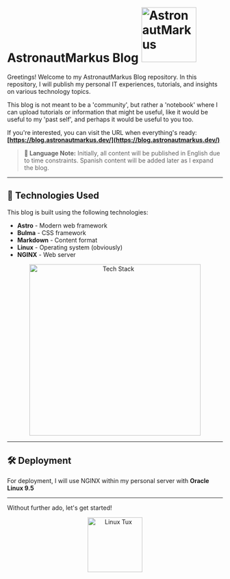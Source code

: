 # AstronautMarkus Blog <img src="https://github.com/user-attachments/assets/682141aa-67e9-47d7-9c20-5ea709b5830d" alt="AstronautMarkus" width="128" height="128" />

Greetings! Welcome to my AstronautMarkus Blog repository. In this repository, I will publish my personal IT experiences, tutorials, and insights on various technology topics.

This blog is not meant to be a 'community', but rather a 'notebook' where I can upload tutorials or information that might be useful, like it would be useful to my 'past self', and perhaps it would be useful to you too.

If you're interested, you can visit the URL when everything's ready: **[https://blog.astronautmarkus.dev/](https://blog.astronautmarkus.dev/)**

> **📝 Language Note:** Initially, all content will be published in English due to time constraints. Spanish content will be added later as I expand the blog.

---

## 🚀 Technologies Used

This blog is built using the following technologies:

- **Astro** - Modern web framework
- **Bulma** - CSS framework
- **Markdown** - Content format
- **Linux** - Operating system (obviously)
- **NGINX** - Web server

<div align="center">
  <img src="https://skillicons.dev/icons?i=astro,npm,markdown,linux,nginx" alt="Tech Stack" width="400"/>
</div>

---

## 🛠️ Deployment

For deployment, I will use NGINX within my personal server with **Oracle Linux 9.5**

---

Without further ado, let's get started!

<div align="center">
  <img src="https://github.com/user-attachments/assets/5b598903-0928-4a79-8945-f84555326249" alt="Linux Tux" width="128" />
</div>
